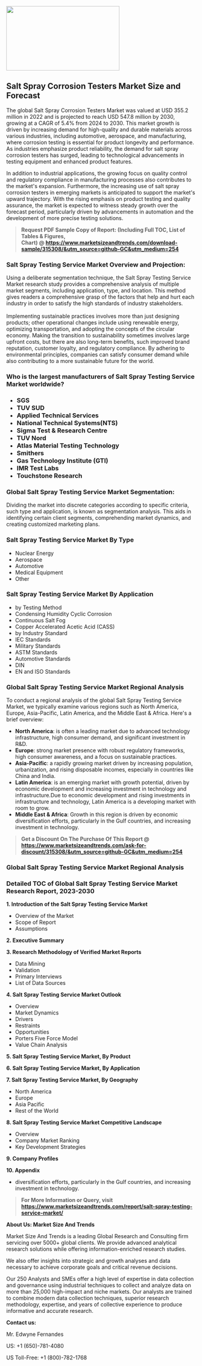 <p><img class="alignnone size-medium wp-image-20088" src="https://ffe5etoiles.com/wp-content/uploads/2024/12/MST1-300x171.png" alt="" width="300" height="171" /></p><h2>Salt Spray Corrosion Testers Market Size and Forecast</h2><p>The global Salt Spray Corrosion Testers Market was valued at USD 355.2 million in 2022 and is projected to reach USD 547.8 million by 2030, growing at a CAGR of 5.4% from 2024 to 2030. This market growth is driven by increasing demand for high-quality and durable materials across various industries, including automotive, aerospace, and manufacturing, where corrosion testing is essential for product longevity and performance. As industries emphasize product reliability, the demand for salt spray corrosion testers has surged, leading to technological advancements in testing equipment and enhanced product features.</p><p>In addition to industrial applications, the growing focus on quality control and regulatory compliance in manufacturing processes also contributes to the market's expansion. Furthermore, the increasing use of salt spray corrosion testers in emerging markets is anticipated to support the market's upward trajectory. With the rising emphasis on product testing and quality assurance, the market is expected to witness steady growth over the forecast period, particularly driven by advancements in automation and the development of more precise testing solutions.</p></p><blockquote id="" class=""><strong>Request PDF Sample Copy of Report: (Including Full TOC, List of Tables &amp; Figures, Chart)&nbsp;@&nbsp;<strong><a href="https://www.marketsizeandtrends.com/download-sample/315308/&utm_source=github-GC&utm_medium=254" target="_blank">https://www.marketsizeandtrends.com/download-sample/315308/&utm_source=github-GC&utm_medium=254</a></strong></strong></blockquote><h3 id="" class="">Salt Spray Testing Service Market&nbsp;Overview and Projection:</h3><p id="" class="">Using a deliberate segmentation technique, the Salt Spray Testing Service Market research study provides a comprehensive analysis of multiple market segments, including application, type, and location. This method gives readers a comprehensive grasp of the factors that help and hurt each industry in order to satisfy the high standards of industry stakeholders. <br /> <br />Implementing sustainable practices involves more than just designing products; other operational changes include using renewable energy, optimizing transportation, and adopting the concepts of the circular economy. Making the transition to sustainability sometimes involves large upfront costs, but there are also long-term benefits, such improved brand reputation, customer loyalty, and regulatory compliance. By adhering to environmental principles, companies can satisfy consumer demand while also contributing to a more sustainable future for the world.</p><h3 id="" class="">Who is the largest manufacturers of&nbsp;Salt Spray Testing Service Market worldwide?</h3><h3 class=""><p><ul><li>SGS </li><li> TUV SUD </li><li> Applied Technical Services </li><li> National Technical Systems(NTS) </li><li> Sigma Test & Research Centre </li><li> TUV Nord </li><li> Atlas Material Testing Technology </li><li> Smithers </li><li> Gas Technology Institute (GTI) </li><li> IMR Test Labs </li><li> Touchstone Research</li></ul></p></h3><h3 id="" class="">Global&nbsp;Salt Spray Testing Service Market Segmentation:</h3><p id="" class="">Dividing the market into discrete categories according to specific criteria, such type and application, is known as segmentation analysis. This aids in identifying certain client segments, comprehending market dynamics, and creating customized marketing plans.</p><h3 id="" class="">Salt Spray Testing Service Market&nbsp;By Type</h3><p><p><ul><li>Nuclear Energy</li><li> Aerospace</li><li> Automotive</li><li> Medical Equipment</li><li> Other</p></li></ul></p></p><h3 id="" class="">Salt Spray Testing Service Market&nbsp;By Application</h3><p class=""><p><ul><li>by Testing Method</li><li> Condensing Humidity Cyclic Corrosion</li><li> Continuous Salt Fog</li><li> Copper Accelerated Acetic Acid (CASS)</li><li> by Industry Standard</li><li> IEC Standards</li><li> Military Standards</li><li> ASTM Standards</li><li> Automotive Standards</li><li> DIN</li><li> EN and ISO Standards</li></ul></p></p><h3 id="" class="">Global Salt Spray Testing Service Market Regional Analysis</h3><p id="" class="">To conduct a regional analysis of the global Salt Spray Testing Service Market, we typically examine various regions such as North America, Europe, Asia-Pacific, Latin America, and the Middle East &amp; Africa. Here's a brief overview:</p><ul><li><strong>North America</strong>: is often a leading market due to advanced technology infrastructure, high consumer demand, and significant investment in R&amp;D.</li><li><strong>Europe</strong>: strong market presence with robust regulatory frameworks, high consumer awareness, and a focus on sustainable practices.</li><li><strong>Asia-Pacific</strong>: a rapidly growing market driven by increasing population, urbanization, and rising disposable incomes, especially in countries like China and India.</li><li><strong>Latin America</strong>: is an emerging market with growth potential, driven by economic development and increasing investment in technology and infrastructure.Due to economic development and rising investments in infrastructure and technology, Latin America is a developing market with room to grow.</li><li><strong>Middle East &amp; Africa</strong>: Growth in this region is driven by economic diversification efforts, particularly in the Gulf countries, and increasing investment in technology.</li></ul><blockquote id="" class=""><strong>Get a Discount On The Purchase Of This Report @ <strong><a href="https://www.marketsizeandtrends.com/ask-for-discount/315308/&utm_source=github-GC&utm_medium=254" target="_blank">https://www.marketsizeandtrends.com/ask-for-discount/315308/&utm_source=github-GC&utm_medium=254</a></strong></strong></blockquote><h3 id="" class="">Global Salt Spray Testing Service Market Regional Analysis</h3><h3 id="" class="">Detailed TOC of Global Salt Spray Testing Service Market Research Report, 2023-2030</h3><p id="" class=""><strong>1. Introduction of the Salt Spray Testing Service Market</strong></p><ul><li>Overview of the Market</li><li>Scope of Report</li><li>Assumptions</li></ul><p id="" class=""><strong>2. Executive Summary</strong></p><p id="" class=""><strong>3. Research Methodology of Verified Market Reports</strong></p><ul><li>Data Mining</li><li>Validation</li><li>Primary Interviews</li><li>List of Data Sources</li></ul><p id="" class=""><strong>4. Salt Spray Testing Service Market Outlook</strong></p><ul><li>Overview</li><li>Market Dynamics</li><li>Drivers</li><li>Restraints</li><li>Opportunities</li><li>Porters Five Force Model</li><li>Value Chain Analysis</li></ul><p id="" class=""><strong>5. Salt Spray Testing Service Market, By Product</strong></p><p id="" class=""><strong>6. Salt Spray Testing Service Market, By Application</strong></p><p id="" class=""><strong>7. Salt Spray Testing Service Market, By Geography</strong></p><ul><li>North America</li><li>Europe</li><li>Asia Pacific</li><li>Rest of the World</li></ul><p id="" class=""><strong>8. Salt Spray Testing Service Market Competitive Landscape</strong></p><ul><li>Overview</li><li>Company Market Ranking</li><li>Key Development Strategies</li></ul><p id="" class=""><strong>9. Company Profiles</strong></p><p id="" class=""><strong>10. Appendix</strong></p><ul><li>diversification efforts, particularly in the Gulf countries, and increasing investment in technology.</li></ul><blockquote id="" class=""><strong>For More Information or Query, visit <strong><strong><a href="https://www.marketsizeandtrends.com/report/salt-spray-testing-service-market/" target="_blank">https://www.marketsizeandtrends.com/report/salt-spray-testing-service-market/</a></strong></strong></strong></blockquote><p id="" class=""><strong>About Us: Market Size And Trends</strong></p><p id="" class="">Market Size And Trends is a leading Global Research and Consulting firm servicing over 5000+ global clients. We provide advanced analytical research solutions while offering information-enriched research studies.</p><p id="" class="">We also offer insights into strategic and growth analyses and data necessary to achieve corporate goals and critical revenue decisions.</p><p id="" class="">Our 250 Analysts and SMEs offer a high level of expertise in data collection and governance using industrial techniques to collect and analyze data on more than 25,000 high-impact and niche markets. Our analysts are trained to combine modern data collection techniques, superior research methodology, expertise, and years of collective experience to produce informative and accurate research.</p><p id="" class=""><strong>Contact us:</strong></p><p id="" class="">Mr. Edwyne Fernandes</p><p id="" class="">US: +1 (650)-781-4080</p><p id="" class="">US Toll-Free: +1 (800)-782-1768</p>
